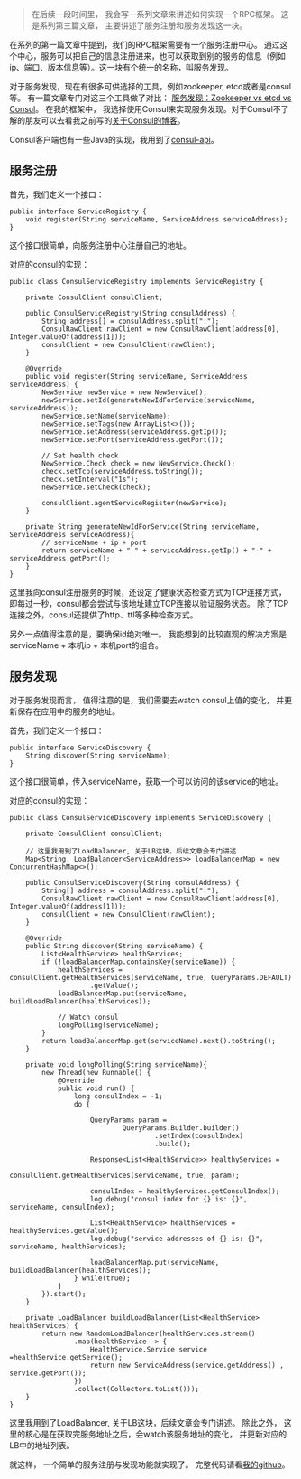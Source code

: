 > 在后续一段时间里， 我会写一系列文章来讲述如何实现一个RPC框架。 这是系列第三篇文章， 主要讲述了服务注册和服务发现这一块。

在系列的第一篇文章中提到，我们的RPC框架需要有一个服务注册中心。 通过这个中心，服务可以把自己的信息注册进来，也可以获取到别的服务的信息（例如ip、端口、版本信息等）。这一块有个统一的名称，叫服务发现。

对于服务发现，现在有很多可供选择的工具，例如zookeeper, etcd或者是consul等。 有一篇文章专门对这三个工具做了对比： [服务发现：Zookeeper vs etcd vs Consul](http://dockone.io/article/667)。 在我的框架中， 我选择使用Consul来实现服务发现。对于Consul不了解的朋友可以去看我之前写的[关于Consul的博客](http://blog.csdn.net/u012422829/article/details/77803799)。

Consul客户端也有一些Java的实现，我用到了[consul-api](https://github.com/Ecwid/consul-api)。

## 服务注册
首先，我们定义一个接口：

```
public interface ServiceRegistry {
    void register(String serviceName, ServiceAddress serviceAddress);
}

```
这个接口很简单，向服务注册中心注册自己的地址。

对应的consul的实现：

```
public class ConsulServiceRegistry implements ServiceRegistry {

	private ConsulClient consulClient;

	public ConsulServiceRegistry(String consulAddress) {
		String address[] = consulAddress.split(":");
		ConsulRawClient rawClient = new ConsulRawClient(address[0], Integer.valueOf(address[1]));
		consulClient = new ConsulClient(rawClient);
	}

	@Override
	public void register(String serviceName, ServiceAddress serviceAddress) {
		NewService newService = new NewService();
		newService.setId(generateNewIdForService(serviceName, serviceAddress));
		newService.setName(serviceName);
		newService.setTags(new ArrayList<>());
		newService.setAddress(serviceAddress.getIp());
		newService.setPort(serviceAddress.getPort());
		
		// Set health check
		NewService.Check check = new NewService.Check();
		check.setTcp(serviceAddress.toString());
		check.setInterval("1s");
		newService.setCheck(check);
		
		consulClient.agentServiceRegister(newService);
	}

	private String generateNewIdForService(String serviceName, ServiceAddress serviceAddress){
		// serviceName + ip + port
		return serviceName + "-" + serviceAddress.getIp() + "-" + serviceAddress.getPort();
	}
}
```
这里我向consul注册服务的时候，还设定了健康状态检查方式为TCP连接方式， 即每过一秒，consul都会尝试与该地址建立TCP连接以验证服务状态。 除了TCP连接之外，consul还提供了http、ttl等多种检查方式。

另外一点值得注意的是，要确保id绝对唯一。 我能想到的比较直观的解决方案是serviceName + 本机ip + 本机port的组合。


## 服务发现
 对于服务发现而言， 值得注意的是，我们需要去watch consul上值的变化， 并更新保存在应用中的服务的地址。
 
首先，我们定义一个接口：

```
public interface ServiceDiscovery {
    String discover(String serviceName);
}
```
这个接口很简单，传入serviceName，获取一个可以访问的该service的地址。


对应的consul的实现：

```
public class ConsulServiceDiscovery implements ServiceDiscovery {

	private ConsulClient consulClient;

	// 这里我用到了LoadBalancer, 关于LB这块，后续文章会专门讲述
	Map<String, LoadBalancer<ServiceAddress>> loadBalancerMap = new ConcurrentHashMap<>();

	public ConsulServiceDiscovery(String consulAddress) {
		String[] address = consulAddress.split(":");
		ConsulRawClient rawClient = new ConsulRawClient(address[0], Integer.valueOf(address[1]));
		consulClient = new ConsulClient(rawClient);
	}

	@Override
	public String discover(String serviceName) {
		List<HealthService> healthServices;
		if (!loadBalancerMap.containsKey(serviceName)) {
			healthServices = consulClient.getHealthServices(serviceName, true, QueryParams.DEFAULT)
					.getValue();
			loadBalancerMap.put(serviceName, buildLoadBalancer(healthServices));

			// Watch consul
			longPolling(serviceName);
		}
		return loadBalancerMap.get(serviceName).next().toString();
	}

	private void longPolling(String serviceName){
		new Thread(new Runnable() {
			@Override
			public void run() {
				long consulIndex = -1;
				do {

					QueryParams param =
							QueryParams.Builder.builder()
									.setIndex(consulIndex)
									.build();

					Response<List<HealthService>> healthyServices =
							consulClient.getHealthServices(serviceName, true, param);

					consulIndex = healthyServices.getConsulIndex();
					log.debug("consul index for {} is: {}", serviceName, consulIndex);

					List<HealthService> healthServices = healthyServices.getValue();
					log.debug("service addresses of {} is: {}", serviceName, healthServices);

					loadBalancerMap.put(serviceName, buildLoadBalancer(healthServices));
				} while(true);
			}
		}).start();
	}

	private LoadBalancer buildLoadBalancer(List<HealthService> healthServices) {
		return new RandomLoadBalancer(healthServices.stream()
				.map(healthService -> {
					HealthService.Service service =healthService.getService();
					return new ServiceAddress(service.getAddress() , service.getPort());
				})
				.collect(Collectors.toList()));
	}
}

```
这里我用到了LoadBalancer, 关于LB这块，后续文章会专门讲述。 除此之外， 这里的核心是在获取完服务地址之后，会watch该服务地址的变化， 并更新对应的LB中的地址列表。

就这样， 一个简单的服务注册与发现功能就实现了。 完整代码请看[我的github](https://github.com/hshenCode/hrpc)。
